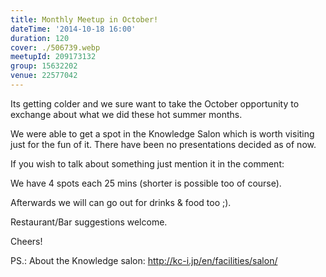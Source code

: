 ```yaml
---
title: Monthly Meetup in October!
dateTime: '2014-10-18 16:00'
duration: 120
cover: ./506739.webp
meetupId: 209173132
group: 15632202
venue: 22577042
---
```


Its getting colder and we sure want to take the October opportunity to exchange about what we did these hot summer months.

We were able to get a spot in the Knowledge Salon which is worth visiting just for the fun of it. There have been no presentations decided as of now.

If you wish to talk about something just mention it in the comment:

We have 4 spots each 25 mins (shorter is possible too of course).

Afterwards we will can go out for drinks & food too ;).

Restaurant/Bar suggestions welcome.

Cheers!

PS.: About the Knowledge salon: http://kc-i.jp/en/facilities/salon/
